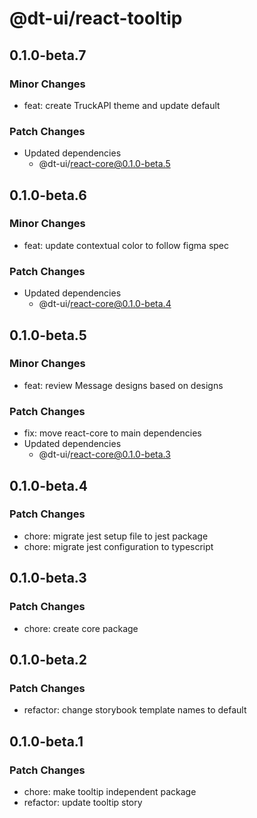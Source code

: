 # @dt-ui/react-tooltip

## 0.1.0-beta.7

### Minor Changes

- feat: create TruckAPI theme and update default

### Patch Changes

- Updated dependencies
  - @dt-ui/react-core@0.1.0-beta.5

## 0.1.0-beta.6

### Minor Changes

- feat: update contextual color to follow figma spec

### Patch Changes

- Updated dependencies
  - @dt-ui/react-core@0.1.0-beta.4

## 0.1.0-beta.5

### Minor Changes

- feat: review Message designs based on designs

### Patch Changes

- fix: move react-core to main dependencies
- Updated dependencies
  - @dt-ui/react-core@0.1.0-beta.3

## 0.1.0-beta.4

### Patch Changes

- chore: migrate jest setup file to jest package
- chore: migrate jest configuration to typescript

## 0.1.0-beta.3

### Patch Changes

- chore: create core package

## 0.1.0-beta.2

### Patch Changes

- refactor: change storybook template names to default

## 0.1.0-beta.1

### Patch Changes

- chore: make tooltip independent package
- refactor: update tooltip story
